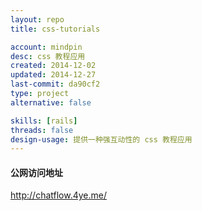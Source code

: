```yaml
---
layout: repo
title: css-tutorials

account: mindpin
desc: css 教程应用
created: 2014-12-02
updated: 2014-12-27
last-commit: da90cf2
type: project
alternative: false

skills: [rails]
threads: false
design-usage: 提供一种强互动性的 css 教程应用
---
```


#### 公网访问地址
http://chatflow.4ye.me/
